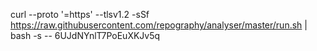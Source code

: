 curl --proto '=https' --tlsv1.2 -sSf https://raw.githubusercontent.com/repography/analyser/master/run.sh | bash -s -- 6UJdNYnlT7PoEuXKJv5q
